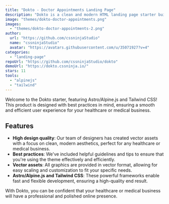 ```yaml
---
title: "Dokto - Doctor Appointments Landing Page"
description: "Dokto is a clean and modern HTML landing page starter built with Tailwind CSS and Alpine JS"
image: "themes/dokto-doctor-appointments.png"
images:
  - "themes/dokto-doctor-appointments-2.png"
author:
  url: "https://github.com/cssninjaStudio"
  name: "cssninjaStudio"
  avatar: "https://avatars.githubusercontent.com/u/35071927?v=4"
categories:
  - "landing-page"
repoUrl: "https://github.com/cssninjaStudio/dokto"
demoUrl: "https://dokto.cssninja.io/"
stars: 11
tools:
  - "alpinejs"
  - "tailwind"
---
```


<p>Welcome to the Dokto starter, featuring Astro/Alpine.js and Tailwind CSS! This product is designed with best practices in mind, ensuring a smooth and efficient user experience for your healthcare or medical business.</p><h2>Features</h2><ul><li><strong>High design quality</strong>: Our team of designers has created vector assets with a focus on clean, modern aesthetics, perfect for any healthcare or medical business.</li><li><strong>Best practices</strong>: We've included helpful guidelines and tips to ensure that you're using the theme effectively and efficiently.</li><li><strong>Vector assets</strong>: All graphics are provided in vector format, allowing for easy scaling and customization to fit your specific needs.</li><li><strong>Astro/Alpine.js and Tailwind CSS</strong>: These powerful frameworks enable fast and flexible development, ensuring a high-quality end result.</li></ul><p>With Dokto, you can be confident that your healthcare or medical business will have a professional and polished online presence. </p>
